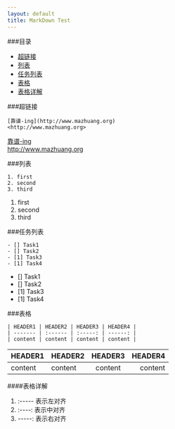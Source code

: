 ```yaml
---
layout: default
title: MarkDown Test
---
```


###目录
* [超链接](#toc_1)  
* [列表](#toc_2)  
* [任务列表](#toc_3)
* [表格](#toc_4)  
* [表格详解](#toc_4_0)

###超链接
```
[靠谱-ing](http://www.mazhuang.org)
<http://www.mazhuang.org>
```
[靠谱-ing](http://www.mazhuang.org)  
<http://www.mazhuang.org>

###列表
```
1. first
2. second
3. third
```
1. first  
2. second  
3. third  

###任务列表
```
- [] Task1
- [] Task2
- [1] Task3
- [1] Task4
```
- [] Task1  
- [] Task2  
- [1] Task3  
- [1] Task4  


###表格
```
| HEADER1 | HEADER2 | HEADER3 | HEADER4 |
| ------- | :------ | :-----: | ------: |
| content | content | content | content |

```
| HEADER1 | HEADER2 | HEADER3 | HEADER4 |
| ------- | :------ | :-----: | ------: |
| content | content | content | content |

####表格详解
1. :----- 表示左对齐
2. :----: 表示中对齐
3. -----: 表示右对齐
